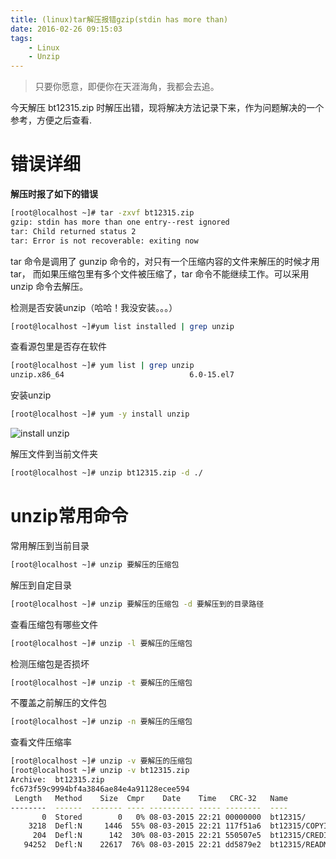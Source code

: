 ```yaml
---
title: (linux)tar解压报错gzip(stdin has more than)
date: 2016-02-26 09:15:03
tags:
    - Linux
    - Unzip
---
```


> 只要你愿意，即便你在天涯海角，我都会去追。

今天解压 bt12315.zip 时解压出错，现将解决方法记录下来，作为问题解决的一个参考，方便之后查看.

<!-- more -->

# 错误详细

**解压时报了如下的错误**
``` bash
[root@localhost ~]# tar -zxvf bt12315.zip 
gzip: stdin has more than one entry--rest ignored
tar: Child returned status 2
tar: Error is not recoverable: exiting now
```
tar 命令是调用了 gunzip 命令的，对只有一个压缩内容的文件来解压的时候才用 tar， 而如果压缩包里有多个文件被压缩了，tar 命令不能继续工作。可以采用 unzip 命令去解压。


检测是否安装unzip（哈哈！我没安装。。。）
``` bash
[root@localhost ~]#yum list installed | grep unzip
```

查看源包里是否存在软件
``` bash
[root@localhost ~]# yum list | grep unzip
unzip.x86_64                            6.0-15.el7                     base  
```

安装unzip
``` bash
[root@localhost ~]# yum -y install unzip 
```
![install unzip](https://s2.ax1x.com/2020/02/03/1UEPVP.jpg)

解压文件到当前文件夹
``` bash
[root@localhost ~]# unzip bt12315.zip -d ./
```

# unzip常用命令

常用解压到当前目录
``` bash
[root@localhost ~]# unzip 要解压的压缩包
```

解压到自定目录
``` bash
[root@localhost ~]# unzip 要解压的压缩包 -d 要解压到的目录路径
```

查看压缩包有哪些文件
``` bash
[root@localhost ~]# unzip -l 要解压的压缩包
```

检测压缩包是否损坏
``` bash
[root@localhost ~]# unzip -t 要解压的压缩包
```

不覆盖之前解压的文件包
``` bash
[root@localhost ~]# unzip -n 要解压的压缩包
```

查看文件压缩率
``` bash
[root@localhost ~]# unzip -v 要解压的压缩包
[root@localhost ~]# unzip -v bt12315.zip
Archive:  bt12315.zip
fc673f59c9994bf4a3846ae84e4a91128ecee594
 Length   Method    Size  Cmpr    Date    Time   CRC-32   Name
--------  ------  ------- ---- ---------- ----- --------  ----
       0  Stored        0   0% 08-03-2015 22:21 00000000  bt12315/
    3218  Defl:N     1446  55% 08-03-2015 22:21 117f51a6  bt12315/COPYING
     204  Defl:N      142  30% 08-03-2015 22:21 550507e5  bt12315/CREDITS
   94252  Defl:N    22617  76% 08-03-2015 22:21 dd5879e2  bt12315/README.markdown
```
